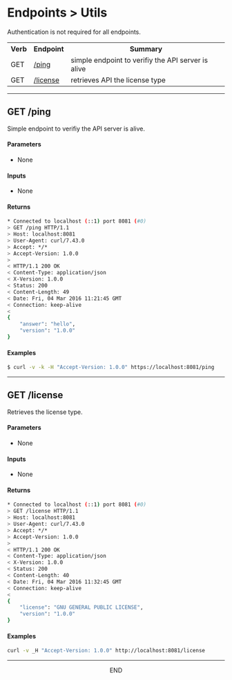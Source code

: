<div class="page-header">
  <h1  id="page-title">Endpoints > Utils</h1>
</div>

Authentication is not required for all endpoints.

<table id="tbl">
  <colgroup>
    <col>
    <col>
    <col>
  </colgroup>
  <tr>
    <th>Verb</th>
    <th>Endpoint</th>
    <th>Summary</th>
  </tr>
  <tr><td>GET</td><td><a href="#get.ping">/ping</a></td><td>simple endpoint to verifiy the API server is alive</td></tr>
  <tr><td>GET</td><td><a href="#get.license">/license</a></td><td>retrieves API the license type</td></tr>
</table>




<a name="get.ping"></a>
<!-- GET /ping ----------------------------------------- -->
<!-- -->
<!-- -->
<!-- -->
___
## GET /ping
Simple endpoint to verifiy the API server is alive.

#### Parameters
* None

#### Inputs
* None



#### Returns
```bash
* Connected to localhost (::1) port 8081 (#0)
> GET /ping HTTP/1.1
> Host: localhost:8081
> User-Agent: curl/7.43.0
> Accept: */*
> Accept-Version: 1.0.0
>
< HTTP/1.1 200 OK
< Content-Type: application/json
< X-Version: 1.0.0
< Status: 200
< Content-Length: 49
< Date: Fri, 04 Mar 2016 11:21:45 GMT
< Connection: keep-alive
<
{
    "answer": "hello",
    "version": "1.0.0"
}
```

#### Examples
```bash
$ curl -v -k -H "Accept-Version: 1.0.0" https://localhost:8081/ping
```


<a name="get.license"></a>
<!-- GET /license ----------------------------------------- -->
<!-- -->
<!-- -->
<!-- -->
___
## GET /license
Retrieves the license type.

#### Parameters
* None

#### Inputs
* None


#### Returns
```bash
* Connected to localhost (::1) port 8081 (#0)
> GET /license HTTP/1.1
> Host: localhost:8081
> User-Agent: curl/7.43.0
> Accept: */*
> Accept-Version: 1.0.0
>
< HTTP/1.1 200 OK
< Content-Type: application/json
< X-Version: 1.0.0
< Status: 200
< Content-Length: 40
< Date: Fri, 04 Mar 2016 11:32:45 GMT
< Connection: keep-alive
<
{
    "license": "GNU GENERAL PUBLIC LICENSE",
    "version": "1.0.0"
}
```

#### Examples
```bash
curl -v _H "Accept-Version: 1.0.0" http://localhost:8081/license
```



___
<div style="margin:0 auto;text-align:center;">END</div>

